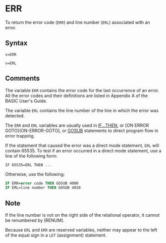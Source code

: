 # ERR

To return the error code (`ERR`) and line number (`ERL`) associated with an error.

## Syntax

`v=ERR`

`v=ERL`

## Comments

The variable `ERR` contains the error code for the last occurrence of an error. All the error codes and their definitions are listed in Appendix A of the BASIC User's Guide.

The variable `ERL` contains the line number of the line in which the error was detected.

The `ERR` and `ERL` variables are usually used in [IF...THEN](IF...THEN), or [ON ERROR GOTO](ON-ERROR-GOTO], or [GOSUB](GOSUB) statements to direct program flow in error trapping.

If the statement that caused the error was a direct mode statement, `ERL` will contain 65535. To test if an error occurred in a direct mode statement, use a line of the following form:

`IF 65535=ERL THEN ...`

Otherwise, use the following:

```vb
IF ERR=error code THEN GOSUB 4000
IF ERL=line number THEN GOSUB 4010
```

## Note

If the line number is not on the right side of the relational operator, it cannot be renumbered by [RENUM].

Because `ERL` and `ERR` are reserved variables, neither may appear to the left of the equal sign in a `LET` (assignment) statement.
